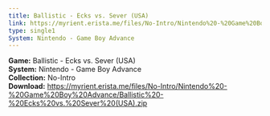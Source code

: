 ```yaml
---
title: Ballistic - Ecks vs. Sever (USA)
link: https://myrient.erista.me/files/No-Intro/Nintendo%20-%20Game%20Boy%20Advance/Ballistic%20-%20Ecks%20vs.%20Sever%20(USA).zip
type: single1
System: Nintendo - Game Boy Advance
---
```

<b>Game:</b> Ballistic - Ecks vs. Sever (USA)<br>
<b>System:</b> Nintendo - Game Boy Advance<br>
<b>Collection:</b> No-Intro<br>
<b>Download:</b> https://myrient.erista.me/files/No-Intro/Nintendo%20-%20Game%20Boy%20Advance/Ballistic%20-%20Ecks%20vs.%20Sever%20(USA).zip